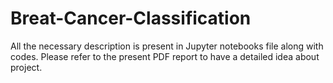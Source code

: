 # Breat-Cancer-Classification

All the necessary description is present in Jupyter notebooks file along with codes. Please refer to the present PDF report to have a detailed idea about project.
